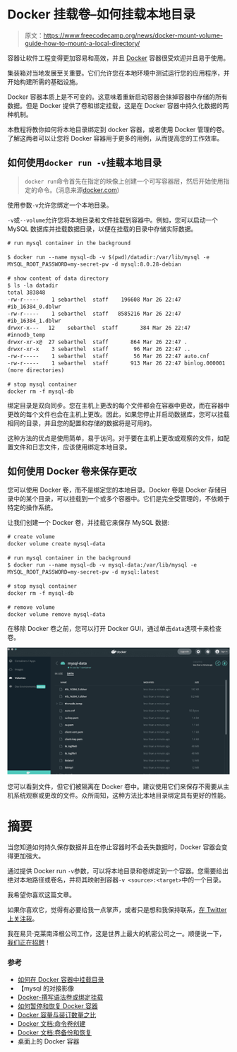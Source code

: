 # Docker 挂载卷–如何挂载本地目录

> 原文：<https://www.freecodecamp.org/news/docker-mount-volume-guide-how-to-mount-a-local-directory/>

容器让软件工程变得更加容易和高效，并且 [Docker](https://www.docker.com/) 容器很受欢迎并且易于使用。

集装箱对当地发展至关重要。它们允许您在本地环境中测试运行您的应用程序，并开始构建所需的基础设施。

Docker 容器本质上是不可变的。这意味着重新启动容器会抹掉容器中存储的所有数据。但是 Docker 提供了卷和绑定挂载，这是在 Docker 容器中持久化数据的两种机制。

本教程将教你如何将本地目录绑定到 docker 容器，或者使用 Docker 管理的卷。了解这两者可以让您将 Docker 容器用于更多的用例，从而提高您的工作效率。

## 如何使用`docker run -v`挂载本地目录

> `docker run`命令首先在指定的映像上创建一个可写容器层，然后开始使用指定的命令。(消息来源[docker.com](https://www.bing.com/search?form=MOZLBR&ptag=MOZZ0000000011&pc=MOZD&q=docker+run+))

使用参数`-v`允许您绑定一个本地目录。

`-v`或`--volume`允许您将本地目录和文件挂载到容器中。例如，您可以启动一个 MySQL 数据库并挂载数据目录，以便在挂载的目录中存储实际数据。

```
# run mysql container in the background

$ docker run --name mysql-db -v $(pwd)/datadir:/var/lib/mysql -e MYSQL_ROOT_PASSWORD=my-secret-pw -d mysql:8.0.28-debian

# show content of data directory
$ ls -la datadir
total 383848
-rw-r-----    1 sebarthel  staff    196608 Mar 26 22:47 #ib_16384_0.dblwr
-rw-r-----    1 sebarthel  staff   8585216 Mar 26 22:47 #ib_16384_1.dblwr
drwxr-x---   12    sebarthel  staff       384 Mar 26 22:47 #innodb_temp
drwxr-xr-x@  27 sebarthel  staff       864 Mar 26 22:47 .
drwxr-xr-x    3 sebarthel  staff        96 Mar 26 22:47 ..
-rw-r-----    1 sebarthel  staff        56 Mar 26 22:47 auto.cnf
-rw-r-----    1 sebarthel  staff       913 Mar 26 22:47 binlog.000001
(more directories)

# stop mysql container
docker rm -f mysql-db
```

绑定目录是双向同步。您在主机上更改的每个文件都会在容器中更改，而在容器中更改的每个文件也会在主机上更改。因此，如果您停止并启动数据库，您可以挂载相同的目录，并且您的配置和存储的数据将是可用的。

这种方法的优点是使用简单，易于访问。对于要在主机上更改或观察的文件，如配置文件和日志文件，应该使用绑定本地目录。

## 如何使用 Docker 卷来保存更改

您可以使用 Docker 卷，而不是绑定您的本地目录。Docker 卷是 Docker 存储目录中的某个目录，可以挂载到一个或多个容器中。它们是完全受管理的，不依赖于特定的操作系统。

让我们创建一个 Docker 卷，并挂载它来保存 MySQL 数据:

```
# create volume
docker volume create mysql-data

# run mysql container in the background
$ docker run --name mysql-db -v mysql-data:/var/lib/mysql -e MYSQL_ROOT_PASSWORD=my-secret-pw -d mysql:latest

# stop mysql container
docker rm -f mysql-db

# remove volume
docker volume remove mysql-data
```

在移除 Docker 卷之前，您可以打开 Docker GUI，通过单击`data`选项卡来检查卷。

![docker-ui-volume](img/41004babdd17f4ae2274a149ec8ed9ee.png)

您可以看到文件，但它们被隔离在 Docker 卷中。建议使用它们来保存不需要从主机系统观察或更改的文件。众所周知，这种方法比本地目录绑定具有更好的性能。

# 摘要

当您知道如何持久保存数据并且在停止容器时不会丢失数据时，Docker 容器会变得更加强大。

通过提供 Docker run `-v`参数，可以将本地目录和卷绑定到一个容器。您需要给出绝对本地路径或卷名，并将其映射到容器`-v <source>:<target>`中的一个目录。

我希望你喜欢这篇文章。

如果你喜欢它，觉得有必要给我一点掌声，或者只是想和我保持联系，[在 Twitter 上关注我](https://twitter.com/sesigl)。

我在易贝·克莱南泽根公司工作，这是世界上最大的机密公司之一。顺便说一下，[我们正在招聘](https://www.ebay-kleinanzeigen.de/careers)！

### 参考

*   [如何在 Docker 容器中挂载目录](https://towardsdatascience.com/how-to-mount-a-directory-inside-a-docker-container-4cee379c298b)
*   【mysql 的对接影像
*   [Docker-撰写语法卷或绑定挂载](https://maximorlov.com/docker-compose-syntax-volume-or-bind-mount/)
*   [如何暂停和恢复 Docker 容器](https://www.thegeekdiary.com/how-to-pause-and-resume-docker-containers/)
*   [Docker 容量与装订数量之比](https://blog.logrocket.com/docker-volumes-vs-bind-mounts/)
*   [Docker 文档:命令卷创建](https://docs.docker.com/engine/reference/commandline/volume_create/)
*   [Docker 文档:卷备份和恢复](https://docs.docker.com/storage/volumes/#backup-restore-or-migrate-data-volumes)
*   桌面上的 Docker 容器